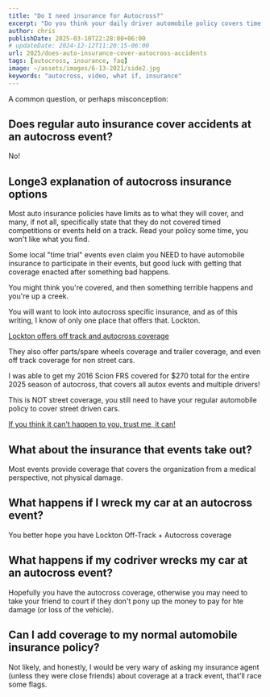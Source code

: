 ```yaml
---
title: "Do I need insurance for Autocross?"
excerpt: "Do you think your daily driver automobile policy covers time competitions?"
author: chris
publishDate: 2025-03-10T22:28:00+06:00
# updateDate: 2024-12-12T11:20:15-06:00
url: 2025/does-auto-insurance-cover-autocross-accidents
tags: [autocross, insurance, faq]
image: ~/assets/images/6-13-2021/side2.jpg
keywords: "autocross, video, what if, insurance"
---
```

A common question, or perhaps misconception:

## Does regular auto insurance cover accidents at an autocross event?

No!

## Longe3 explanation of autocross insurance options

Most auto insurance policies have limits as to what they will cover, and many, if not all, specifically state that they do not covered timed competitions or events held on a track. Read your policy some time, you won't like what you find.

Some local "time trial" events even claim you NEED to have automobile insurance to participate in their events, but good luck with getting that coverage enacted after something bad happens.

You might think you're covered, and then something terrible happens and you're up a creek.

You will want to look into autocross specific insurance, and as of this writing, I know of only one place that offers that. Lockton. 

[Lockton offers off track and autocross coverage](https://autocross.locktonmotorsports.com/)

They also offer parts/spare wheels coverage and trailer coverage, and even off track coverage for non street cars.

I was able to get my 2016 Scion FRS covered for $270 total for the entire 2025 season of autocross, that covers all autox events and multiple drivers!

This is NOT street coverage, you still need to have your regular automobile policy to cover street driven cars. 

[If you think it can't happen to you, trust me, it can!](https://www.autocrossblog.com/2022/autocross-accident-why-you-need-autocross-insurance)

## What about the insurance that events take out?
Most events provide coverage that covers the organization from a medical perspective, not physical damage.

## What happens if I wreck my car at an autocross event?
You better hope you have Lockton Off-Track + Autocross coverage 

## What happens if my codriver wrecks my car at an autocross event?
Hopefully you have the autocross coverage, otherwise you may need to take your friend to court if they don't pony up the money to pay for hte damage (or loss of the vehicle).

## Can I add coverage to my normal automobile insurance policy?
Not likely, and honestly, I would be very wary of asking my insurance agent (unless they were close friends) about coverage at a track event, that'll race some flags.
